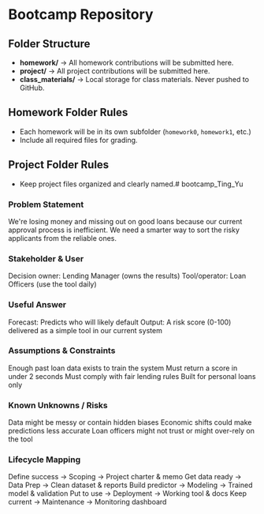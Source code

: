 # Bootcamp Repository

## Folder Structure
- **homework/** → All homework contributions will be submitted here.
- **project/** → All project contributions will be submitted here.
- **class_materials/** → Local storage for class materials. Never pushed to GitHub.

## Homework Folder Rules
- Each homework will be in its own subfolder (`homework0`, `homework1`, etc.)
- Include all required files for grading.

## Project Folder Rules
- Keep project files organized and clearly named.# bootcamp_Ting_Yu


### Problem Statement
We're losing money and missing out on good loans because our current approval process is inefficient. We need a smarter way to sort the risky applicants from the reliable ones.

### Stakeholder & User
Decision owner: Lending Manager (owns the results)
Tool/operator: Loan Officers (use the tool daily)

### Useful Answer
Forecast: Predicts who will likely default
Output: A risk score (0-100) delivered as a simple tool in our current system

### Assumptions & Constraints
Enough past loan data exists to train the system
Must return a score in under 2 seconds
Must comply with fair lending rules
Built for personal loans only

### Known Unknowns / Risks
Data might be messy or contain hidden biases
Economic shifts could make predictions less accurate
Loan officers might not trust or might over-rely on the tool

### Lifecycle Mapping
Define success → Scoping → Project charter & memo
Get data ready → Data Prep → Clean dataset & reports
Build predictor → Modeling → Trained model & validation
Put to use → Deployment → Working tool & docs
Keep current → Maintenance → Monitoring dashboard
